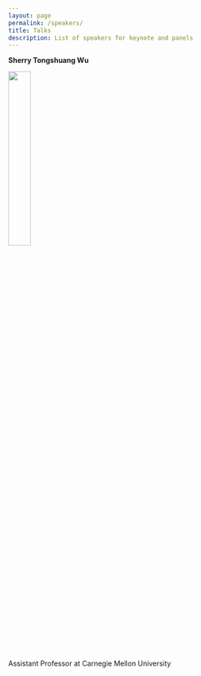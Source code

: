 ```yaml
---
layout: page
permalink: /speakers/
title: Talks
description: List of speakers for keynote and panels
---
```


<!-- ## Keynote
<!-- <div>
  <p><strong>Jason Weston</strong></p>
  <p><img src="http://www.thespermwhale.com/jaseweston/jason.jpg" width="150"></p>
  <p>Research Scientist at Meta AI</b>
</div> -->

<!-- ## Technical Panel -->
<!-- <div>
  <p><strong>Long Ouyang</strong></p>
  <p><img src="http://zx.gd/academic/me.jpg" width="150"></p>
  <p>Research Scientist at OpenAI</p>
</div> -->

<p><strong>Sherry Tongshuang Wu</strong></p>
<img src="https://www.cs.cmu.edu/~sherryw/assets/avatar.png" style="width:30%">
<p style="clear: right; text-align: left;">Assistant Professor at Carnegie Mellon University</p>

<!-- ## Policy Panel -->
<!-- <div>
  <p><strong>Irene Solaiman</strong></p>
  <p><img src="https://www.irenesolaiman.com/img/laughing.jpg" width="150"></p>
  <p>Policy Director at Hugging Face</p>
</div>

<div>
  <p><strong>Russell Wald</strong></p>
  <p><img src="https://law.stanford.edu/wp-content/uploads/2020/10/creating-a-national-research-cloud-400x400.jpg" width="150"></p>
  <p>Director of Policy for Stanford’s Institute for Human-Centered Artificial Intelligence</p>
</div> -->

<!-- ## Funders Panel -->
<!-- <div>
  <p><strong>Brittany Smith</strong></p>
  <p><img src="https://media-exp1.licdn.com/dms/image/C4E03AQHQlPY7h-Ub1g/profile-displayphoto-shrink_200_200/0/1539632136759?e=1674691200&v=beta&t=RNRRn520v6rdahhWobgnuLgRm2RXJi3jv1V3wZlVcbA" width="150"></p>
  <p>Manager at Schmidt Futures</p>
</div>

<div>
  <p><strong>Eric Sears</strong></p>
  <p><img src="https://www.macfound.org/media/staff_photos/eric-sears.jpg" width="150"></p>
  <p>Associate Director, Technology in the Public Interest at the MacArthur Foundation</p>
</div> -->
